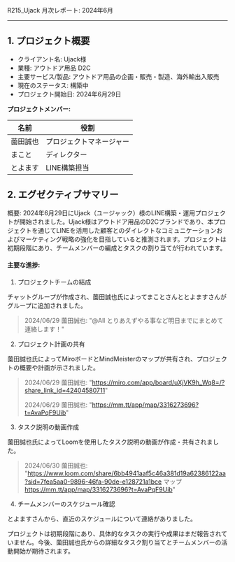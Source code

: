R215_Ujack 月次レポート: 2024年6月

---

## 1. プロジェクト概要

- クライアント名: Ujack様
- 業種: アウトドア用品 D2C
- 主要サービス/製品: アウトドア用品の企画・販売・製造、海外輸出入販売
- 現在のステータス: 構築中
- プロジェクト開始日: 2024年6月29日

**プロジェクトメンバー:**

| 名前     | 役割                     |
|----------|--------------------------|
| 薗田誠也 | プロジェクトマネージャー |
| まこと   | ディレクター             |
| とよます | LINE構築担当             |

## 2. エグゼクティブサマリー

概要: 2024年6月29日にUjack（ユージャック）様のLINE構築・運用プロジェクトが開始されました。Ujack様はアウトドア用品のD2Cブランドであり、本プロジェクトを通じてLINEを活用した顧客とのダイレクトなコミュニケーションおよびマーケティング戦略の強化を目指していると推測されます。プロジェクトは初期段階にあり、チームメンバーの編成とタスクの割り当てが行われています。

#### 主要な進捗:

1. プロジェクトチームの結成

チャットグループが作成され、薗田誠也氏によってまことさんととよますさんがグループに追加されました。

> 2024/06/29 薗田誠也: "@All とりあえずやる事など明日までにまとめて連絡します！"

2. プロジェクト計画の共有

薗田誠也氏によってMiroボードとMindMeisterのマップが共有され、プロジェクトの概要や計画が示されました。

> 2024/06/29 薗田誠也: "https://miro.com/app/board/uXjVK9h_Wq8=/?share_link_id=42404580711"
> 
> 2024/06/29 薗田誠也: "https://mm.tt/app/map/3316273696?t=AvaPqF9Uib"

3. タスク説明の動画作成

薗田誠也氏によってLoomを使用したタスク説明の動画が作成・共有されました。

> 2024/06/30 薗田誠也: "https://www.loom.com/share/6bb4941aaf5c46a381d19a62386122aa?sid=7fea5aa0-9896-46fa-90de-e128721a1bce マップ https://mm.tt/app/map/3316273696?t=AvaPqF9Uib"

4. チームメンバーのスケジュール確認

とよますさんから、直近のスケジュールについて連絡がありました。

プロジェクトは初期段階にあり、具体的なタスクの実行や成果はまだ報告されていません。今後、薗田誠也氏からの詳細なタスク割り当てとチームメンバーの活動開始が期待されます。